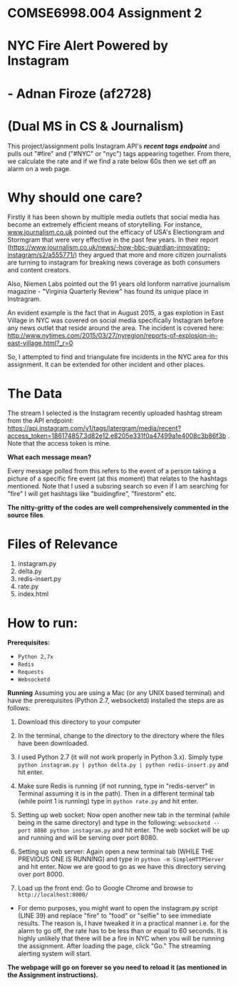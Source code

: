 # COMSE6998.004 Assignment 2

# NYC Fire Alert Powered by Instagram 

# - Adnan Firoze (af2728)
# (Dual MS in CS & Journalism)

This project/assignment polls Instagram API's ***recent tags endpoint*** and pulls out "#fire" and ("#NYC" or "nyc") tags appearing together. From there, we calculate the rate and if we find a rate below 60s then we set off an alarm on a web page. 

# Why should one care?

Firstly it has been shown by multiple media outlets that social media has become an extremely efficient means of storytelling. For instance, www.journalism.co.uk pointed out the efficacy of USA's Electiongram and Stormgram that were very effective in the past few years. In their report (https://www.journalism.co.uk/news/-how-bbc-guardian-innovating-instagram/s2/a555771/) they argued that more and more citizen journalists are turning to instagram for breaking news coverage as both consumers and content creators. 

Also, Niemen Labs pointed out the 91 years old lonform narrative journalism magazine - "Virginia Quarterly Review" has found its unique place in Instragram. 

An evident example is the fact that in August 2015, a gas explotion in East Village in NYC was covered on social media specifically Instagram before any news outlet that reside around the area. The incident is covered here: http://www.nytimes.com/2015/03/27/nyregion/reports-of-explosion-in-east-village.html?_r=0

So, I attempted to find and triangulate fire incidents in the NYC area for this assignment. It can be extended for other incident and other places. 


# The Data

The stream I selected is the Instagram recently uploaded hashtag stream from the API endpoint: https://api.instagram.com/v1/tags/latergram/media/recent?access_token=186174857.3d82e12.e8205e331f0a47499a1e4008c3b86f3b .
Note that the access token is mine. 


**What each message mean?**

Every message polled from this refers to the event of a person taking a picture of a specific fire event (at this moment) that relates to the hashtags mentioned. Note that I used a subsring search so even if I am searching for "fire" I will get hashtags like "buidingfire", "firestorm" etc. 


**The nitty-gritty of the codes are well comprehensively commented in the source files**

# Files of Relevance

1. instagram.py
2. delta.py
3. redis-insert.py
4. rate.py
5. index.html

# How to run:

**Prerequisites:** 

- ` Python 2,7x `
- ` Redis `
- ` Requests ` 
- ` Websocketd ` 


**Running**
Assuming you are using a Mac (or any UNIX based terminal) and have the prerequisites (Python 2.7, websocketd) installed the steps are as follows:

1. Download this directory to your computer

2. In the terminal, change to the directory to the directory where the files have been downloaded.

3. I used Python 2.7 (it will not work properly in Python 3.x). Simply type ` python instagram.py | python delta.py | python redis-insert.py ` and hit enter. 

4. Make sure Redis is running (if not running, type in "redis-server" in Terminal assuming it is in the path). Then in a different terminal tab (while point 1 is running) type in ` python rate.py ` and hit enter. 

4. Setting up web socket: Now open another new tab in the terminal (while being in the same directory) and type in the following: ` websocketd --port 8080 python instagram.py ` and hit enter. The web socket will be up and running and will be serving over port 8080. 
 
5. Setting up web server: Again open a new terminal tab (WHILE THE PREVIOUS ONE IS RUNNING) and type in ` python -m SimpleHTTPServer ` and hit enter. Now we are good to go as we have this directory serving over port 8000. 

6. Load up the front end: Go to Google Chrome and browse to ` http://localhost:8000/ `

 * For demo purposes, you might want to open the instagram.py script (LINE 39) and replace "fire" to "food" or "selfie" to see immediate results. The reason is, I have tweaked it in a practical manner i.e. for the alarm to go off, the rate has to be less than or equal to 60 seconds. It is highly unlikely that there will be a fire in NYC when you will be running the assignment.  After loading the page, click "Go." The streaming alerting system will start.


**The webpage will go on forever so you need to reload it (as mentioned in the Assignment instructions).**
